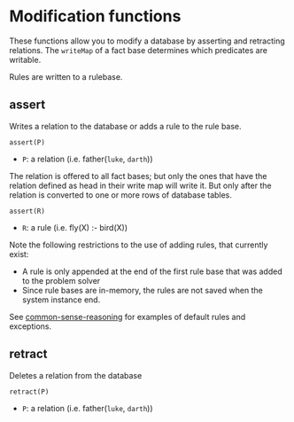 # Modification functions

These functions allow you to modify a database by asserting and retracting relations. The `writeMap` of a fact base determines which predicates are writable.

Rules are written to a rulebase.  

## assert

Writes a relation to the database or adds a rule to the rule base.  

    assert(P)
    
* `P`: a relation (i.e. father(`luke`, `darth`))

The relation is offered to all fact bases; but only the ones that have the relation defined as head in their write map will write it. But only after the relation is converted to one or more rows of database tables.


    assert(R)

* `R`: a rule (i.e. fly(X) :- bird(X))

Note the following restrictions to the use of adding rules, that currently exist:

* A rule is only appended at the end of the first rule base that was added to the problem solver
* Since rule bases are in-memory, the rules are not saved when the system instance end.


See [common-sense-reasoning](common-sense-reasoning.md) for examples of default rules and exceptions.

## retract

Deletes a relation from the database  

    retract(P)
    
* `P`: a relation (i.e. father(`luke`, `darth`))

